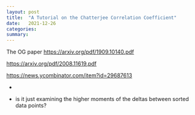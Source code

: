 ```yaml
---
layout: post
title:  "A Tutorial on the Chatterjee Correlation Coefficient"
date:   2021-12-26
categories:
summary: 
---
```


The OG paper
https://arxiv.org/pdf/1909.10140.pdf


https://arxiv.org/pdf/2008.11619.pdf

https://news.ycombinator.com/item?id=29687613

- 

- is it just examining the higher moments of the deltas between sorted data points?
